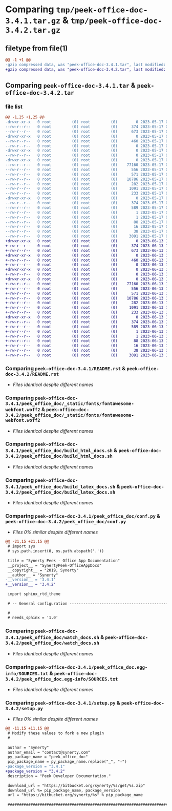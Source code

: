 # Comparing `tmp/peek-office-doc-3.4.1.tar.gz` & `tmp/peek-office-doc-3.4.2.tar.gz`

## filetype from file(1)

```diff
@@ -1 +1 @@
-gzip compressed data, was "peek-office-doc-3.4.1.tar", last modified: Wed May 17 03:31:40 2023, max compression
+gzip compressed data, was "peek-office-doc-3.4.2.tar", last modified: Tue Jun 13 11:59:47 2023, max compression
```

## Comparing `peek-office-doc-3.4.1.tar` & `peek-office-doc-3.4.2.tar`

### file list

```diff
@@ -1,25 +1,25 @@
-drwxr-xr-x   0 root         (0) root         (0)        0 2023-05-17 03:31:40.969389 peek-office-doc-3.4.1/
--rw-r--r--   0 root         (0) root         (0)      374 2023-05-17 03:31:40.969389 peek-office-doc-3.4.1/PKG-INFO
--rw-r--r--   0 root         (0) root         (0)      673 2023-05-17 03:29:56.000000 peek-office-doc-3.4.1/README.rst
-drwxr-xr-x   0 root         (0) root         (0)        0 2023-05-17 03:31:40.968389 peek-office-doc-3.4.1/peek_office_doc/
--rw-r--r--   0 root         (0) root         (0)      460 2023-05-17 03:29:56.000000 peek-office-doc-3.4.1/peek_office_doc/PlatformDependencyTest.py
--rw-r--r--   0 root         (0) root         (0)        0 2023-05-17 03:31:40.000000 peek-office-doc-3.4.1/peek_office_doc/__init__.py
-drwxr-xr-x   0 root         (0) root         (0)        0 2023-05-17 03:31:40.969389 peek-office-doc-3.4.1/peek_office_doc/_static/
--rw-r--r--   0 root         (0) root         (0)        0 2023-05-17 03:29:56.000000 peek-office-doc-3.4.1/peek_office_doc/_static/.gitkeep
-drwxr-xr-x   0 root         (0) root         (0)        0 2023-05-17 03:31:40.969389 peek-office-doc-3.4.1/peek_office_doc/_static/fonts/
--rw-r--r--   0 root         (0) root         (0)    77160 2023-05-17 03:29:56.000000 peek-office-doc-3.4.1/peek_office_doc/_static/fonts/fontawesome-webfont.woff2
--rw-r--r--   0 root         (0) root         (0)      556 2023-05-17 03:29:56.000000 peek-office-doc-3.4.1/peek_office_doc/build_html_docs.sh
--rw-r--r--   0 root         (0) root         (0)      571 2023-05-17 03:29:56.000000 peek-office-doc-3.4.1/peek_office_doc/build_latex_docs.sh
--rw-r--r--   0 root         (0) root         (0)    10786 2023-05-17 03:31:40.000000 peek-office-doc-3.4.1/peek_office_doc/conf.py
--rw-r--r--   0 root         (0) root         (0)      282 2023-05-17 03:29:56.000000 peek-office-doc-3.4.1/peek_office_doc/index.rst
--rw-r--r--   0 root         (0) root         (0)     1091 2023-05-17 03:29:56.000000 peek-office-doc-3.4.1/peek_office_doc/watch_docs.sh
--rw-r--r--   0 root         (0) root         (0)      233 2023-05-17 03:29:56.000000 peek-office-doc-3.4.1/peek_office_doc/welcome.rst
-drwxr-xr-x   0 root         (0) root         (0)        0 2023-05-17 03:31:40.969389 peek-office-doc-3.4.1/peek_office_doc.egg-info/
--rw-r--r--   0 root         (0) root         (0)      374 2023-05-17 03:31:40.000000 peek-office-doc-3.4.1/peek_office_doc.egg-info/PKG-INFO
--rw-r--r--   0 root         (0) root         (0)      589 2023-05-17 03:31:40.000000 peek-office-doc-3.4.1/peek_office_doc.egg-info/SOURCES.txt
--rw-r--r--   0 root         (0) root         (0)        1 2023-05-17 03:31:40.000000 peek-office-doc-3.4.1/peek_office_doc.egg-info/dependency_links.txt
--rw-r--r--   0 root         (0) root         (0)        1 2023-05-17 03:31:40.000000 peek-office-doc-3.4.1/peek_office_doc.egg-info/not-zip-safe
--rw-r--r--   0 root         (0) root         (0)       88 2023-05-17 03:31:40.000000 peek-office-doc-3.4.1/peek_office_doc.egg-info/requires.txt
--rw-r--r--   0 root         (0) root         (0)       16 2023-05-17 03:31:40.000000 peek-office-doc-3.4.1/peek_office_doc.egg-info/top_level.txt
--rw-r--r--   0 root         (0) root         (0)       38 2023-05-17 03:31:40.969389 peek-office-doc-3.4.1/setup.cfg
--rw-r--r--   0 root         (0) root         (0)     3091 2023-05-17 03:31:40.000000 peek-office-doc-3.4.1/setup.py
+drwxr-xr-x   0 root         (0) root         (0)        0 2023-06-13 11:59:47.211044 peek-office-doc-3.4.2/
+-rw-r--r--   0 root         (0) root         (0)      374 2023-06-13 11:59:47.211044 peek-office-doc-3.4.2/PKG-INFO
+-rw-r--r--   0 root         (0) root         (0)      673 2023-06-13 11:58:05.000000 peek-office-doc-3.4.2/README.rst
+drwxr-xr-x   0 root         (0) root         (0)        0 2023-06-13 11:59:47.211044 peek-office-doc-3.4.2/peek_office_doc/
+-rw-r--r--   0 root         (0) root         (0)      460 2023-06-13 11:58:05.000000 peek-office-doc-3.4.2/peek_office_doc/PlatformDependencyTest.py
+-rw-r--r--   0 root         (0) root         (0)        0 2023-06-13 11:59:47.000000 peek-office-doc-3.4.2/peek_office_doc/__init__.py
+drwxr-xr-x   0 root         (0) root         (0)        0 2023-06-13 11:59:47.211044 peek-office-doc-3.4.2/peek_office_doc/_static/
+-rw-r--r--   0 root         (0) root         (0)        0 2023-06-13 11:58:05.000000 peek-office-doc-3.4.2/peek_office_doc/_static/.gitkeep
+drwxr-xr-x   0 root         (0) root         (0)        0 2023-06-13 11:59:47.211044 peek-office-doc-3.4.2/peek_office_doc/_static/fonts/
+-rw-r--r--   0 root         (0) root         (0)    77160 2023-06-13 11:58:05.000000 peek-office-doc-3.4.2/peek_office_doc/_static/fonts/fontawesome-webfont.woff2
+-rw-r--r--   0 root         (0) root         (0)      556 2023-06-13 11:58:05.000000 peek-office-doc-3.4.2/peek_office_doc/build_html_docs.sh
+-rw-r--r--   0 root         (0) root         (0)      571 2023-06-13 11:58:05.000000 peek-office-doc-3.4.2/peek_office_doc/build_latex_docs.sh
+-rw-r--r--   0 root         (0) root         (0)    10786 2023-06-13 11:59:47.000000 peek-office-doc-3.4.2/peek_office_doc/conf.py
+-rw-r--r--   0 root         (0) root         (0)      282 2023-06-13 11:58:05.000000 peek-office-doc-3.4.2/peek_office_doc/index.rst
+-rw-r--r--   0 root         (0) root         (0)     1091 2023-06-13 11:58:05.000000 peek-office-doc-3.4.2/peek_office_doc/watch_docs.sh
+-rw-r--r--   0 root         (0) root         (0)      233 2023-06-13 11:58:05.000000 peek-office-doc-3.4.2/peek_office_doc/welcome.rst
+drwxr-xr-x   0 root         (0) root         (0)        0 2023-06-13 11:59:47.211044 peek-office-doc-3.4.2/peek_office_doc.egg-info/
+-rw-r--r--   0 root         (0) root         (0)      374 2023-06-13 11:59:47.000000 peek-office-doc-3.4.2/peek_office_doc.egg-info/PKG-INFO
+-rw-r--r--   0 root         (0) root         (0)      589 2023-06-13 11:59:47.000000 peek-office-doc-3.4.2/peek_office_doc.egg-info/SOURCES.txt
+-rw-r--r--   0 root         (0) root         (0)        1 2023-06-13 11:59:47.000000 peek-office-doc-3.4.2/peek_office_doc.egg-info/dependency_links.txt
+-rw-r--r--   0 root         (0) root         (0)        1 2023-06-13 11:59:47.000000 peek-office-doc-3.4.2/peek_office_doc.egg-info/not-zip-safe
+-rw-r--r--   0 root         (0) root         (0)       88 2023-06-13 11:59:47.000000 peek-office-doc-3.4.2/peek_office_doc.egg-info/requires.txt
+-rw-r--r--   0 root         (0) root         (0)       16 2023-06-13 11:59:47.000000 peek-office-doc-3.4.2/peek_office_doc.egg-info/top_level.txt
+-rw-r--r--   0 root         (0) root         (0)       38 2023-06-13 11:59:47.211044 peek-office-doc-3.4.2/setup.cfg
+-rw-r--r--   0 root         (0) root         (0)     3091 2023-06-13 11:59:47.000000 peek-office-doc-3.4.2/setup.py
```

### Comparing `peek-office-doc-3.4.1/README.rst` & `peek-office-doc-3.4.2/README.rst`

 * *Files identical despite different names*

### Comparing `peek-office-doc-3.4.1/peek_office_doc/_static/fonts/fontawesome-webfont.woff2` & `peek-office-doc-3.4.2/peek_office_doc/_static/fonts/fontawesome-webfont.woff2`

 * *Files identical despite different names*

### Comparing `peek-office-doc-3.4.1/peek_office_doc/build_html_docs.sh` & `peek-office-doc-3.4.2/peek_office_doc/build_html_docs.sh`

 * *Files identical despite different names*

### Comparing `peek-office-doc-3.4.1/peek_office_doc/build_latex_docs.sh` & `peek-office-doc-3.4.2/peek_office_doc/build_latex_docs.sh`

 * *Files identical despite different names*

### Comparing `peek-office-doc-3.4.1/peek_office_doc/conf.py` & `peek-office-doc-3.4.2/peek_office_doc/conf.py`

 * *Files 0% similar despite different names*

```diff
@@ -21,15 +21,15 @@
 # import sys
 # sys.path.insert(0, os.path.abspath('.'))
 
 title = "Synerty Peek - Office App Documentation"
 __project__ = "SynertyPeek-OfficeAppDocs"
 __copyright__ = "2019, Synerty"
 __author__ = "Synerty"
-__version__ = '3.4.1'
+__version__ = '3.4.2'
 
 import sphinx_rtd_theme
 
 # -- General configuration ------------------------------------------------
 
 #
 # needs_sphinx = '1.0'
```

### Comparing `peek-office-doc-3.4.1/peek_office_doc/watch_docs.sh` & `peek-office-doc-3.4.2/peek_office_doc/watch_docs.sh`

 * *Files identical despite different names*

### Comparing `peek-office-doc-3.4.1/peek_office_doc.egg-info/SOURCES.txt` & `peek-office-doc-3.4.2/peek_office_doc.egg-info/SOURCES.txt`

 * *Files identical despite different names*

### Comparing `peek-office-doc-3.4.1/setup.py` & `peek-office-doc-3.4.2/setup.py`

 * *Files 0% similar despite different names*

```diff
@@ -11,15 +11,15 @@
 # Modify these values to fork a new plugin
 #
 
 author = "Synerty"
 author_email = "contact@synerty.com"
 py_package_name = "peek_office_doc"
 pip_package_name = py_package_name.replace("_", "-")
-package_version = "3.4.1"
+package_version = "3.4.2"
 description = "Peek Developer Documentation."
 
 download_url = "https://bitbucket.org/synerty/%s/get/%s.zip"
 download_url %= pip_package_name, package_version
 url = "https://bitbucket.org/synerty/%s" % pip_package_name
 
 ###############################################################################
```

